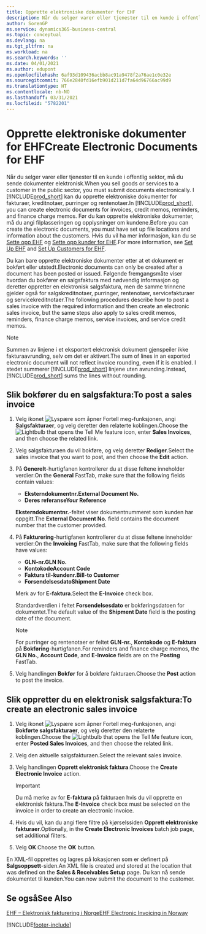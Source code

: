 ```yaml
---
title: Opprette elektroniske dokumenter for EHF
description: Når du selger varer eller tjenester til en kunde i offentlig sektor, må du sende dokumenter elektronisk.
author: SorenGP
ms.service: dynamics365-business-central
ms.topic: conceptual
ms.devlang: na
ms.tgt_pltfrm: na
ms.workload: na
ms.search.keywords: ''
ms.date: 04/01/2021
ms.author: edupont
ms.openlocfilehash: 6af93d109436acbb8ac91a9478f2a76ae1c0e32e
ms.sourcegitcommit: 766e2840fd16efb901d211d7fa64d96766ac99d9
ms.translationtype: HT
ms.contentlocale: nb-NO
ms.lasthandoff: 03/31/2021
ms.locfileid: "5782201"
---
```

# <a name="create-electronic-documents-for-ehf"></a><span data-ttu-id="77c37-103">Opprette elektroniske dokumenter for EHF</span><span class="sxs-lookup"><span data-stu-id="77c37-103">Create Electronic Documents for EHF</span></span>
<span data-ttu-id="77c37-104">Når du selger varer eller tjenester til en kunde i offentlig sektor, må du sende dokumenter elektronisk.</span><span class="sxs-lookup"><span data-stu-id="77c37-104">When you sell goods or services to a customer in the public sector, you must submit documents electronically.</span></span>  <span data-ttu-id="77c37-105">I [!INCLUDE[prod_short](../../includes/prod_short.md)] kan du opprette elektroniske dokumenter for fakturaer, kreditnotaer, purringer og rentenotaer.</span><span class="sxs-lookup"><span data-stu-id="77c37-105">In [!INCLUDE[prod_short](../../includes/prod_short.md)], you can create electronic documents for invoices, credit memos, reminders, and finance charge memos.</span></span> <span data-ttu-id="77c37-106">Før du kan opprette elektroniske dokumenter, må du angi filplasseringen og opplysninger om kundene.</span><span class="sxs-lookup"><span data-stu-id="77c37-106">Before you can create the electronic documents, you must have set up file locations and information about the customers.</span></span> <span data-ttu-id="77c37-107">Hvis du vil ha mer informasjon, kan du se [Sette opp EHF](how-to-set-up-ehf.md) og [Sette opp kunder for EHF](how-to-set-up-customers-for-ehf.md).</span><span class="sxs-lookup"><span data-stu-id="77c37-107">For more information, see [Set Up EHF](how-to-set-up-ehf.md) and [Set Up Customers for EHF](how-to-set-up-customers-for-ehf.md).</span></span>

<span data-ttu-id="77c37-108">Du kan bare opprette elektroniske dokumenter etter at et dokument er bokført eller utstedt.</span><span class="sxs-lookup"><span data-stu-id="77c37-108">Electronic documents can only be created after a document has been posted or issued.</span></span> <span data-ttu-id="77c37-109">Følgende fremgangsmåte viser hvordan du bokfører en salgsfaktura med nødvendig informasjon og deretter oppretter en elektronisk salgsfaktura, men de samme trinnene gjelder også for salgskreditnotaer, purringer, rentenotaer, servicefakturaer og servicekreditnotaer.</span><span class="sxs-lookup"><span data-stu-id="77c37-109">The following procedures describe how to post a sales invoice with the required information and then create an electronic sales invoice, but the same steps also apply to sales credit memos, reminders, finance charge memos, service invoices, and service credit memos.</span></span>  

> [!NOTE]  
>  <span data-ttu-id="77c37-110">Summen av linjene i et eksportert elektronisk dokument gjenspeiler ikke fakturaavrunding, selv om det er aktivert.</span><span class="sxs-lookup"><span data-stu-id="77c37-110">The sum of lines in an exported electronic document will not reflect invoice rounding, even if it is enabled.</span></span> <span data-ttu-id="77c37-111">I stedet summerer [!INCLUDE[prod_short](../../includes/prod_short.md)] linjene uten avrunding.</span><span class="sxs-lookup"><span data-stu-id="77c37-111">Instead, [!INCLUDE[prod_short](../../includes/prod_short.md)] sums the lines without rounding.</span></span>  

## <a name="to-post-a-sales-invoice"></a><span data-ttu-id="77c37-112">Slik bokfører du en salgsfaktura:</span><span class="sxs-lookup"><span data-stu-id="77c37-112">To post a sales invoice</span></span>  

1.  <span data-ttu-id="77c37-113">Velg ikonet ![Lyspære som åpner Fortell meg-funksjonen](../../media/ui-search/search_small.png "Fortell hva du vil gjøre"), angi **Salgsfakturaer**, og velg deretter den relaterte koblingen.</span><span class="sxs-lookup"><span data-stu-id="77c37-113">Choose the ![Lightbulb that opens the Tell Me feature](../../media/ui-search/search_small.png "Tell me what you want to do") icon, enter **Sales Invoices**, and then choose the related link.</span></span>  
2.  <span data-ttu-id="77c37-114">Velg salgsfakturaen du vil bokføre, og velg deretter **Rediger**.</span><span class="sxs-lookup"><span data-stu-id="77c37-114">Select the sales invoice that you want to post, and then choose the **Edit** action.</span></span>  
3.  <span data-ttu-id="77c37-115">På **Generelt**-hurtigfanen kontrollerer du at disse feltene inneholder verdier:</span><span class="sxs-lookup"><span data-stu-id="77c37-115">On the **General** FastTab, make sure that the following fields contain values:</span></span>  

    - <span data-ttu-id="77c37-116">**Eksterndokumentnr.**</span><span class="sxs-lookup"><span data-stu-id="77c37-116">**External Document No.**</span></span>  
    - <span data-ttu-id="77c37-117">**Deres referanse**</span><span class="sxs-lookup"><span data-stu-id="77c37-117">**Your Reference**</span></span>  

    <span data-ttu-id="77c37-118">**Eksterndokumentnr.**-feltet viser dokumentnummeret som kunden har oppgitt.</span><span class="sxs-lookup"><span data-stu-id="77c37-118">The **External Document No.** field contains the document number that the customer provided.</span></span>  

4.  <span data-ttu-id="77c37-119">På **Fakturering**-hurtigfanen kontrollerer du at disse feltene inneholder verdier:</span><span class="sxs-lookup"><span data-stu-id="77c37-119">On the **Invoicing** FastTab, make sure that the following fields have values:</span></span>  

    - <span data-ttu-id="77c37-120">**GLN-nr.**</span><span class="sxs-lookup"><span data-stu-id="77c37-120">**GLN No.**</span></span>  
    - <span data-ttu-id="77c37-121">**Kontokode**</span><span class="sxs-lookup"><span data-stu-id="77c37-121">**Account Code**</span></span>  
    - <span data-ttu-id="77c37-122">**Faktura til-kundenr.**</span><span class="sxs-lookup"><span data-stu-id="77c37-122">**Bill-to Customer**</span></span>  
    - <span data-ttu-id="77c37-123">**Forsendelsesdato**</span><span class="sxs-lookup"><span data-stu-id="77c37-123">**Shipment Date**</span></span>  

    <span data-ttu-id="77c37-124">Merk av for **E-faktura**.</span><span class="sxs-lookup"><span data-stu-id="77c37-124">Select the **E-Invoice** check box.</span></span>  

    <span data-ttu-id="77c37-125">Standardverdien i feltet **Forsendelsesdato** er bokføringsdatoen for dokumentet.</span><span class="sxs-lookup"><span data-stu-id="77c37-125">The default value of the **Shipment Date** field is the posting date of the document.</span></span>  

    > [!NOTE]  
    >  <span data-ttu-id="77c37-126">For purringer og rentenotaer er feltet **GLN-nr.**, **Kontokode** og **E-faktura** på **Bokføring**-hurtigfanen.</span><span class="sxs-lookup"><span data-stu-id="77c37-126">For reminders and finance charge memos, the **GLN No.**, **Account Code**, and **E-Invoice** fields are on the **Posting** FastTab.</span></span>  

5.  <span data-ttu-id="77c37-127">Velg handlingen **Bokfør** for å bokføre fakturaen.</span><span class="sxs-lookup"><span data-stu-id="77c37-127">Choose the **Post** action to post the invoice.</span></span>  

## <a name="to-create-an-electronic-sales-invoice"></a><span data-ttu-id="77c37-128">Slik oppretter du en elektronisk salgsfaktura:</span><span class="sxs-lookup"><span data-stu-id="77c37-128">To create an electronic sales invoice</span></span>  

1.  <span data-ttu-id="77c37-129">Velg ikonet ![Lyspære som åpner Fortell meg-funksjonen](../../media/ui-search/search_small.png "Fortell hva du vil gjøre"), angi **Bokførte salgsfakturaer**, og velg deretter den relaterte koblingen.</span><span class="sxs-lookup"><span data-stu-id="77c37-129">Choose the ![Lightbulb that opens the Tell Me feature](../../media/ui-search/search_small.png "Tell me what you want to do") icon, enter **Posted Sales Invoices**, and then choose the related link.</span></span>  
2.  <span data-ttu-id="77c37-130">Velg den aktuelle salgsfakturaen.</span><span class="sxs-lookup"><span data-stu-id="77c37-130">Select the relevant sales invoice.</span></span>  
3.  <span data-ttu-id="77c37-131">Velg handlingen **Opprett elektronisk faktura**.</span><span class="sxs-lookup"><span data-stu-id="77c37-131">Choose the **Create Electronic Invoice** action.</span></span>  

    > [!IMPORTANT]  
    >  <span data-ttu-id="77c37-132">Du må merke av for **E-faktura** på fakturaen hvis du vil opprette en elektronisk faktura.</span><span class="sxs-lookup"><span data-stu-id="77c37-132">The **E-Invoice** check box must be selected on the invoice in order to create an electronic invoice.</span></span>  

4.  <span data-ttu-id="77c37-133">Hvis du vil, kan du angi flere filtre på kjørselssiden **Opprett elektroniske fakturaer**.</span><span class="sxs-lookup"><span data-stu-id="77c37-133">Optionally, in the **Create Electronic Invoices** batch job page, set additional filters.</span></span>  
5.  <span data-ttu-id="77c37-134">Velg **OK**.</span><span class="sxs-lookup"><span data-stu-id="77c37-134">Choose the **OK** button.</span></span>  

<span data-ttu-id="77c37-135">En XML-fil opprettes og lagres på lokasjonen som er definert på **Salgsoppsett**-siden.</span><span class="sxs-lookup"><span data-stu-id="77c37-135">An XML file is created and stored at the location that was defined on the **Sales & Receivables Setup** page.</span></span> <span data-ttu-id="77c37-136">Du kan nå sende dokumentet til kunden.</span><span class="sxs-lookup"><span data-stu-id="77c37-136">You can now submit the document to the customer.</span></span>  

## <a name="see-also"></a><span data-ttu-id="77c37-137">Se også</span><span class="sxs-lookup"><span data-stu-id="77c37-137">See Also</span></span>  
 [<span data-ttu-id="77c37-138">EHF – Elektronisk fakturering i Norge</span><span class="sxs-lookup"><span data-stu-id="77c37-138">EHF Electronic Invoicing in Norway</span></span>](ehf-electronic-invoicing-in-norway.md)


[!INCLUDE[footer-include](../../includes/footer-banner.md)]